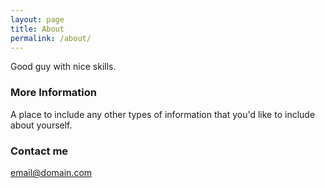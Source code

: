 ```yaml
---
layout: page
title: About
permalink: /about/
---
```


Good guy with nice skills.
### More Information

A place to include any other types of information that you'd like to include about yourself.

### Contact me

[email@domain.com](mailto:email@domain.com)
